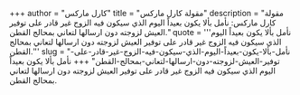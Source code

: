 +++
author = "كارل ماركس"
title = "مقولة كارل ماركس"
description = "مقولة كارل ماركس: نأمل بألا يكون بعيداً اليوم الذي سيكون فيه الزوج غير قادر على توفير العيش لزوجته دون ارسالها لتعاني بمحالج القطن."
quote = '''نأمل بألا يكون بعيداً اليوم الذي سيكون فيه الزوج غير قادر على توفير العيش لزوجته دون ارسالها لتعاني بمحالج القطن.'''
slug = "نأمل-بألا-يكون-بعيداً-اليوم-الذي-سيكون-فيه-الزوج-غير-قادر-على-توفير-العيش-لزوجته-دون-ارسالها-لتعاني-بمحالج-القطن"
+++
نأمل بألا يكون بعيداً اليوم الذي سيكون فيه الزوج غير قادر على توفير العيش لزوجته دون ارسالها لتعاني بمحالج القطن.
